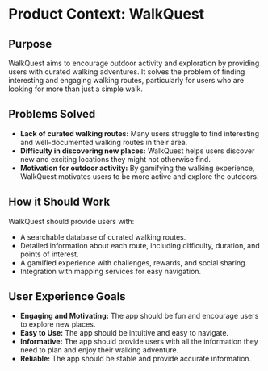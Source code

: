 # Product Context: WalkQuest

## Purpose
WalkQuest aims to encourage outdoor activity and exploration by providing users with curated walking adventures. It solves the problem of finding interesting and engaging walking routes, particularly for users who are looking for more than just a simple walk.

## Problems Solved
- **Lack of curated walking routes:** Many users struggle to find interesting and well-documented walking routes in their area.
- **Difficulty in discovering new places:** WalkQuest helps users discover new and exciting locations they might not otherwise find.
- **Motivation for outdoor activity:** By gamifying the walking experience, WalkQuest motivates users to be more active and explore the outdoors.

## How it Should Work
WalkQuest should provide users with:
- A searchable database of curated walking routes.
- Detailed information about each route, including difficulty, duration, and points of interest.
- A gamified experience with challenges, rewards, and social sharing.
- Integration with mapping services for easy navigation.

## User Experience Goals
- **Engaging and Motivating:** The app should be fun and encourage users to explore new places.
- **Easy to Use:** The app should be intuitive and easy to navigate.
- **Informative:** The app should provide users with all the information they need to plan and enjoy their walking adventure.
- **Reliable:** The app should be stable and provide accurate information.